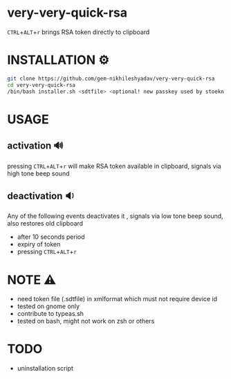 # very-very-quick-rsa 

 `CTRL`+`ALT`+`r` brings RSA token directly to clipboard

# INSTALLATION ⚙️
```bash
git clone https://github.com/gem-nikhileshyadav/very-very-quick-rsa
cd very-very-quick-rsa
/bin/bash installer.sh <sdtfile> <optional! new passkey used by stoekn to encrypt tokens stored on disk>
```

# USAGE
## activation :loud_sound:
pressing `CTRL`+`ALT`+`r` will make RSA token available in clipboard, signals via high tone beep sound

## deactivation  :sound:
Any of the following events deactivates it , signals via low tone beep sound, also restores old clipboard
- after 10 seconds period
- expiry of token
- pressing `CTRL`+`ALT`+`r` 


# NOTE :warning:
- need token file (.sdtfile) in xmlformat which must not require device id
- tested on gnome only
- contribute to typeas.sh 
- tested on bash, might not work on zsh or others

# TODO 
- uninstallation script
